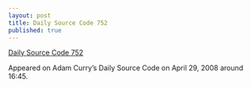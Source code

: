```yaml
---
layout: post
title: Daily Source Code 752
published: true
---
```

<p><a href="http://runtogold.com/sounds/TraceMayerOnDSC752April292008.mp3">Daily Source Code 752</a></p>
<p><span>Appeared on Adam Curry’s Daily Source Code on April 29, 2008 around 16:45.</span></p>
